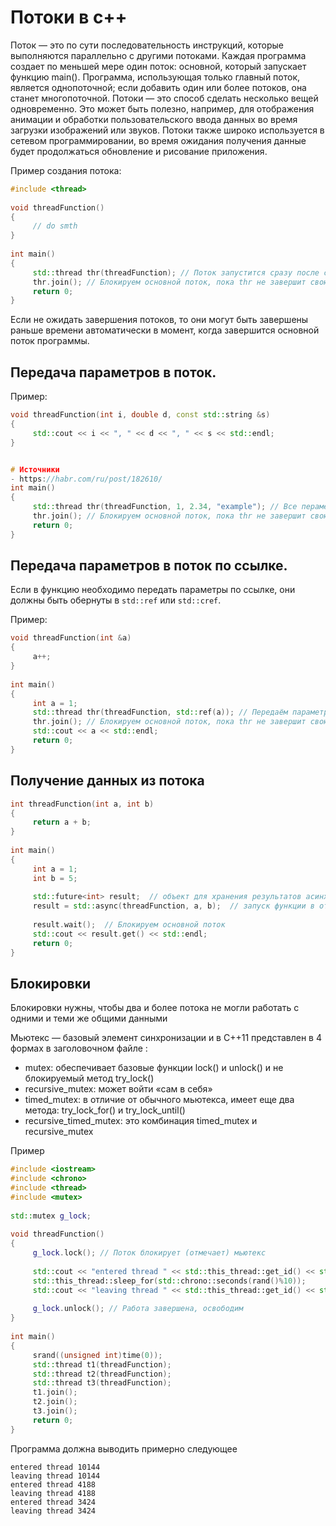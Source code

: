 # Потоки в c++

Поток — это по сути последовательность инструкций, которые выполняются параллельно с другими потоками. Каждая программа создает по меньшей мере один поток: основной, который запускает функцию main(). Программа, использующая только главный поток, является однопоточной; если добавить один или более потоков, она станет многопоточной.
Потоки — это способ сделать несколько вещей одновременно. Это может быть полезно, например, для отображения анимации и обработки пользовательского ввода данных во время загрузки изображений или звуков. Потоки также широко используется в сетевом программировании, во время ожидания получения данные будет продолжаться обновление и рисование приложения.

Пример создания потока:
```c++
#include <thread>
 
void threadFunction()
{
     // do smth
}
 
int main()
{
     std::thread thr(threadFunction); // Поток запустится сразу после создания
     thr.join(); // Блокируем основной поток, пока thr не завершит свою работу
     return 0;
}
```

Если не ожидать завершения потоков, то они могут быть завершены раньше времени автоматически в момент, когда завершится основной поток программы.

## Передача параметров в поток.

Пример:
```c++
void threadFunction(int i, double d, const std::string &s)
{
     std::cout << i << ", " << d << ", " << s << std::endl;
}


# Источники
- https://habr.com/ru/post/182610/
int main()
{
     std::thread thr(threadFunction, 1, 2.34, "example"); // Все пераметры передаются по значению, даже если функция принимает ссылку
     thr.join(); // Блокируем основной поток, пока thr не завершит свою работу
     return 0;
}
```


## Передача параметров в поток по ссылке.

Если в функцию необходимо передать параметры по ссылке, они должны быть обернуты в `std::ref` или `std::cref`.

Пример:
```c++
void threadFunction(int &a)
{
     a++;
}
 
int main()
{
     int a = 1;
     std::thread thr(threadFunction, std::ref(a)); // Передаём параметр по ссылке
     thr.join(); // Блокируем основной поток, пока thr не завершит свою работу
     std::cout << a << std::endl; 
     return 0;
}
```

## Получение данных из потока
```c++
int threadFunction(int a, int b)
{
     return a + b;
}
 
int main()
{
     int a = 1;
     int b = 5;
     
     std::future<int> result;  // объект для хранения результатов асинхронных вычислений
     result = std::async(threadFunction, a, b);  // запуск функции в отдельном потоке
     
     result.wait();  // Блокируем основной поток
     std::cout << result.get() << std::endl; 
     return 0;
}
```

## Блокировки

Блокировки нужны, чтобы два и более потока не могли работать с одними и теми же общими данными

Мьютекс — базовый элемент синхронизации и в С++11 представлен в 4 формах в заголовочном файле <mutex>:
- mutex: обеспечивает базовые функции lock() и unlock() и не блокируемый метод try_lock()
- recursive_mutex: может войти «сам в себя»
- timed_mutex: в отличие от обычного мьютекса, имеет еще два метода: try_lock_for() и try_lock_until()
- recursive_timed_mutex: это комбинация timed_mutex и recursive_mutex

Пример
```c++
#include <iostream>
#include <chrono>
#include <thread>
#include <mutex>
 
std::mutex g_lock;
 
void threadFunction()
{
     g_lock.lock(); // Поток блокирует (отмечает) мьютекс
 
     std::cout << "entered thread " << std::this_thread::get_id() << std::endl;
     std::this_thread::sleep_for(std::chrono::seconds(rand()%10));
     std::cout << "leaving thread " << std::this_thread::get_id() << std::endl;
 
     g_lock.unlock(); // Работа завершена, освободим
}
 
int main()
{
     srand((unsigned int)time(0));
     std::thread t1(threadFunction);
     std::thread t2(threadFunction);
     std::thread t3(threadFunction);
     t1.join();
     t2.join();
     t3.join();
     return 0;
}
```

Программа должна выводить примерно следующее
```
entered thread 10144
leaving thread 10144
entered thread 4188
leaving thread 4188
entered thread 3424
leaving thread 3424
```

